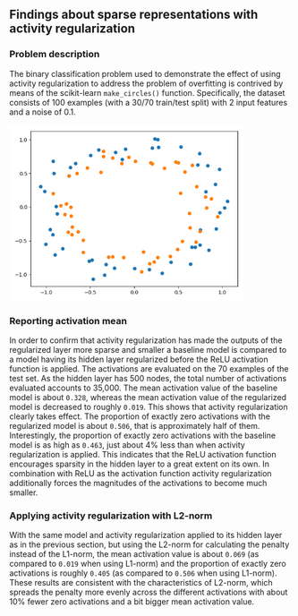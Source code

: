 ## Findings about sparse representations with activity regularization

### Problem description

The binary classification problem used to demonstrate the effect of using activity regularization to address the problem
of overfitting is contrived by means of the scikit-learn `make_circles()` function. Specifically, the dataset consists
of 100 examples (with a 30/70 train/test split) with 2 input features and a noise of 0.1.

<img src="images/problem.png" width="420">

### Reporting activation mean
In order to confirm that activity regularization has made the outputs of the regularized layer more sparse and smaller a
baseline model is compared to a model having its hidden layer regularized before the ReLU activation function is applied.
The activations are evaluated on the 70 examples of the test set. As the hidden layer has 500 nodes, the total number of
activations evaluated accounts to 35,000. The mean activation value of the baseline model is about `0.328`, whereas the
mean activation value of the regularized model is decreased to roughly `0.019`. This shows that activity regularization
clearly takes effect. The proportion of exactly zero activations with the regularized model is about `0.506`, that is
approximately half of them. Interestingly, the proportion of exactly zero activations with the baseline model is as high
as `0.463`, just about 4% less than when activity regularization is applied. This indicates that the ReLU activation
function encourages sparsity in the hidden layer to a great extent on its own. In combination with ReLU as the activation
function activity regularization additionally forces the magnitudes of the activations to become much smaller.

### Applying activity regularization with L2-norm
With the same model and activity regularization applied to its hidden layer as in the previous section, but using the
L2-norm for calculating the penalty instead of the L1-norm, the mean activation value is about `0.069` (as compared to
`0.019` when using L1-norm) and the proportion of exactly zero activations is roughly `0.405` (as compared to `0.506`
when using L1-norm). These results are consistent with the characteristics of L2-norm, which spreads the penalty more
evenly across the different activations with about 10% fewer zero activations and a bit bigger mean activation value.

